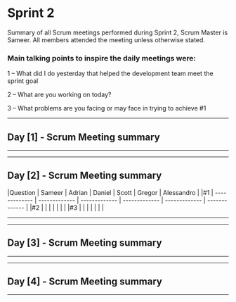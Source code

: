 # Sprint 2

Summary of all Scrum meetings performed during Sprint 2, Scrum Master is Sameer. All members attended the meeting unless otherwise stated.

### Main talking points to inspire the daily meetings were:

1 – What did I do yesterday that helped the development team meet the sprint goal 

2 – What are you working on today? 

3 – What problems are you facing or may face in trying to achieve #1 


---

## Day [1] - Scrum Meeting summary



---

---

## Day [2] - Scrum Meeting summary


|Question | Sameer   | Adrian        | Daniel        | Scott        | Gregor        | Alessandro    |
|#1 | ------------- | ------------- | ------------- | ------------- | ------------- | ------------- |
|#2 |               |               |               |               |               |               |
|#3 |               |               |               |               |               |               |

---

---

## Day [3] - Scrum Meeting summary

---

---

## Day [4] - Scrum Meeting summary

---
